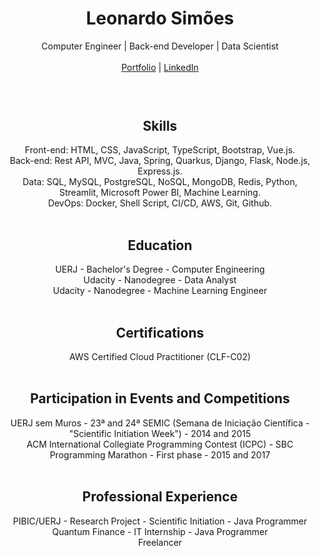 <header>
    <h1 align="center">Leonardo Simões</h1>
    <div align="center">Computer Engineer | Back-end Developer | Data Scientist</div>
    <br/>
    <div align="center">
        <a href="https://leonardosimoes.streamlit.app/">Portfolio</a>
        |
        <a href="https://www.linkedin.com/in/leoqsimoes/">LinkedIn</a>
    </div>
    <br/>
</header>
<main> 
    <section align="center">
        <h2 align="center">Skills</h2>
        <div align="center">Front-end: HTML, CSS, JavaScript, TypeScript, Bootstrap, Vue.js.</div>
        <div align="center">Back-end: Rest API, MVC, Java, Spring, Quarkus, Django, Flask, Node.js, Express.js.</div>
        <div align="center">Data: SQL, MySQL, PostgreSQL, NoSQL, MongoDB, Redis, Python, Streamlit, Microsoft Power BI, Machine Learning.</div>
        <div align="center">DevOps: Docker, Shell Script, CI/CD, AWS, Git, Github.</div>
    </section>
    <br/>
    <section align="center">
        <h2 align="center">Education</h2>
        <div align="center">UERJ - Bachelor's Degree - Computer Engineering</div>
        <div align="center">Udacity - Nanodegree - Data Analyst</div>
        <div align="center">Udacity - Nanodegree - Machine Learning Engineer</div>
    </section>
    <br/>
    <section align="center">
        <h2 align="center">Certifications</h2>
        <div align="center">AWS Certified Cloud Practitioner (CLF-C02)</div>
    </section>
    <br/>
    <section align="center">
        <h2 align="center">Participation in Events and Competitions</h2>
        <div align="center">
            UERJ sem Muros - 23ª and 24ª SEMIC 
            (Semana de Iniciação Científica - "Scientific Initiation Week") - 
            2014 and 2015
        </div>
        <div align="center">
            ACM International Collegiate Programming Contest (ICPC) - 
            SBC Programming Marathon - First phase - 2015 and 2017
        </div>
    </section>
    <br/>
    <section align="center">
        <h2 align="center">Professional Experience</h2>
        <div align="center">PIBIC/UERJ - Research Project - Scientific Initiation - Java Programmer</div>
        <div align="center">Quantum Finance - IT Internship - Java Programmer</div>
        <div align="center">Freelancer</div>
    </section>
</main>